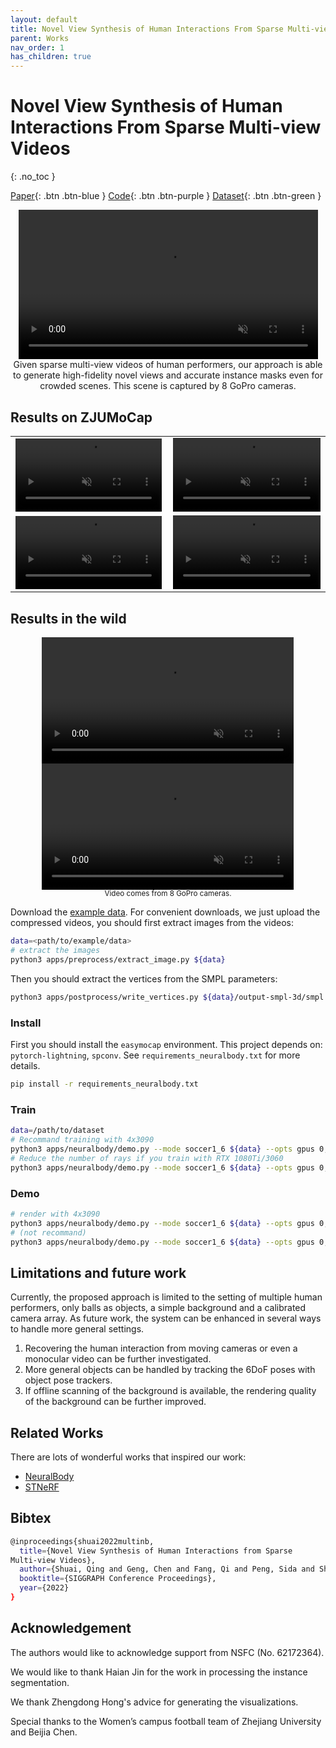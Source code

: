```yaml
---
layout: default
title: Novel View Synthesis of Human Interactions From Sparse Multi-view Videos
parent: Works
nav_order: 1
has_children: true
---
```


# Novel View Synthesis of Human Interactions From Sparse Multi-view Videos

{: .no_toc }

[Paper](https://dl.acm.org/doi/pdf/10.1145/3528233.3530704){: .btn .btn-blue }
[Code](./multinb_code.md){: .btn .btn-purple }
[Dataset](https://github.com/zju3dv/EasyMocap#zju-mocap){: .btn .btn-green }

<div align="center">
    <video width="95%" playsinline="" autoplay="autoplay" loop="loop" preload="" muted=""><source src="multinb/demo_soccer1-6.mp4" type="video/mp4">
    </video>
    <br>
    <div> Given sparse multi-view videos of human performers, our approach is able to generate high-fidelity novel views and accurate instance masks even for crowded scenes. This scene is captured by 8 GoPro cameras.</div>
</div>

## Results on ZJUMoCap

<table cellspacing="0">
    <thead>
    </thead>
    <tbody id="demo">
      <tr>
        <td>
          <video width="99%" playsinline="" autoplay="autoplay" loop="loop" preload="" muted=""><source src="multinb/demo_boxing2.mp4" type="video/mp4">
          </video>
        </td>
        <td>
          <video width="100%" playsinline="" autoplay="autoplay" loop="loop" preload="" muted=""><source src="multinb/demo_basketball_disappear.mp4" type="video/mp4">
          </video>
        </td>
      </tr>
      <tr>
        <td>
          <video width="99%" playsinline="" autoplay="autoplay" loop="loop" preload="" muted=""><source src="multinb/demo_handstand.mp4" type="video/mp4">
          </video>
        </td>
        <td>
          <video width="100%" playsinline="" autoplay="autoplay" loop="loop" preload="" muted=""><source src="multinb/demo_juggle.mp4" type="video/mp4">
          </video>
        </td>
      </tr>
    </tbody>
</table>


## Results in the wild

<div align="center">
    <video width="80%" playsinline="" autoplay="autoplay" loop="loop" preload="" muted=""><source src="multinb/demo_soccer1-yuang.mp4" type="video/mp4">
    </video>
    <br>
    <video width="80%" playsinline="" autoplay="autoplay" loop="loop" preload="" muted=""><source src="multinb/demo_soccer1-beijia.mp4" type="video/mp4">
    </video>
    <br>
    <sup>Video comes from 8 GoPro cameras.</sup>
</div>

Download the [example data](https://zjueducn-my.sharepoint.com/:u:/g/personal/s_q_zju_edu_cn/EUrwsDgin4JKlxtsXY_qOcUBozki-kUY65-9BOvd2-AzbQ?e=OOVqCF). For convenient downloads, we just upload the compressed videos, you should first extract images from the videos:

```bash
data=<path/to/example/data>
# extract the images
python3 apps/preprocess/extract_image.py ${data}
```

Then you should extract the vertices from the SMPL parameters:

```bash
python3 apps/postprocess/write_vertices.py ${data}/output-smpl-3d/smpl ${data}/output-smpl-3d/vertices --cfg_model ${data}/output-smpl-3d/cfg_model.yml --mode vertices
```


### Install

First you should install the `easymocap` environment. This project depends on: `pytorch-lightning`, `spconv`. See `requirements_neuralbody.txt` for more details.

```bash
pip install -r requirements_neuralbody.txt
```

### Train

```bash
data=/path/to/dataset
# Recommand training with 4x3090
python3 apps/neuralbody/demo.py --mode soccer1_6 ${data} --opts gpus 0,1,2,3
# Reduce the number of rays if you train with RTX 1080Ti/3060
python3 apps/neuralbody/demo.py --mode soccer1_6 ${data} --opts gpus 0, data_share_args.sample_args.nrays 1024
```

### Demo

```bash
# render with 4x3090
python3 apps/neuralbody/demo.py --mode soccer1_6 ${data} --opts gpus 0,1,2,3 --demo
# (not recommand)
python3 apps/neuralbody/demo.py --mode soccer1_6 ${data} --opts gpus 0, data_share_args.sample_args.nrays 1024 --demo
```

<!-- 
```bash
# training
python3 apps/neuralbody/demo.py ${data} --mode soccer1_yuang --gpus 0,1,2,3
# render the demo
python3 apps/neuralbody/demo.py ${data} --mode soccer1_yuang --gpus 0,1,2,3 --demo
# training
python3 apps/neuralbody/demo.py ${data} --mode soccer1_beijia --gpus 0,1,2,3
# render the demo
python3 apps/neuralbody/demo.py ${data} --mode soccer1_beijia --gpus 0,1,2,3 --demo
``` -->

<!-- ## Failure Cases

Consider the technical components of our work, we may fail in such cases: -->

## Limitations and future work

Currently, the proposed approach is limited to the setting of multiple human performers, only balls as objects, a simple background and a calibrated camera array. As future work, the system can be enhanced in several ways to handle more general settings. 

1. Recovering the human interaction from moving cameras or even a monocular video can be further investigated. 
2. More general objects can be handled by tracking the 6DoF
poses with object pose trackers. 
3. If offline scanning of the background is available, the rendering quality of the background can be further improved.

## Related Works
There are lots of wonderful works that inspired our work:

- [NeuralBody](https://github.com/zju3dv/neuralbody)
- [STNeRF](https://github.com/DarlingHang/st-nerf)

## Bibtex

```bash
@inproceedings{shuai2022multinb,
  title={Novel View Synthesis of Human Interactions from Sparse
Multi-view Videos},
  author={Shuai, Qing and Geng, Chen and Fang, Qi and Peng, Sida and Shen, Wenhao and Zhou, Xiaowei and Bao, Hujun},
  booktitle={SIGGRAPH Conference Proceedings},
  year={2022}
}
```

## Acknowledgement

The authors would like to acknowledge support from NSFC (No.
62172364).

We would like to thank Haian Jin for the work in processing the instance segmentation.

We thank Zhengdong Hong's advice for generating the visualizations.

Special thanks to the Women’s campus football team of Zhejiang University and Beijia Chen.
